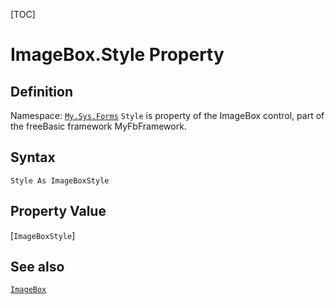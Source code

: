 [TOC]
# ImageBox.Style Property

## Definition
Namespace: [`My.Sys.Forms`](My.Sys.Forms.md)
`Style` is property of the ImageBox control, part of the freeBasic framework MyFbFramework.
## Syntax
```freeBasic
Style As ImageBoxStyle
```
## Property Value
[`ImageBoxStyle`]
## See also
[`ImageBox`](ImageBox.md)
